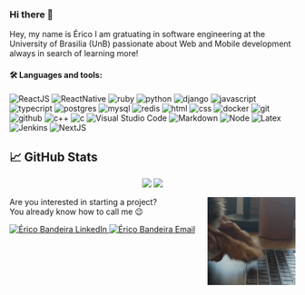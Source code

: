 ### Hi there 👋

Hey, my name is Érico I am gratuating in software engineering at the University of Brasilia (UnB) passionate about Web and Mobile development always in search of learning more!

#### 🛠 Languages and tools:<p>

![ReactJS](https://img.shields.io/badge/ReactJS%20-%2314354C.svg?&style=for-the-badge&logo=react&logoColor=white)
![ReactNative](https://img.shields.io/badge/ReactNative%20-%2314354C.svg?&style=for-the-badge&logo=react&logoColor=white)
![ruby](https://img.shields.io/badge/ruby%20-%23CC0000.svg?&style=for-the-badge&logo=ruby&logoColor=white)
![python](https://img.shields.io/badge/python%20-%2314354C.svg?&style=for-the-badge&logo=python&logoColor=white)
![django](https://img.shields.io/badge/django%20-%23092E20.svg?&style=for-the-badge&logo=django&logoColor=white)
![javascript](https://img.shields.io/badge/javascript-F7DF1E.svg?&style=for-the-badge&logo=javascript&logoColor=white)
![typecript](https://img.shields.io/badge/typescript%20-%2314354C.svg?&style=for-the-badge&logo=typescript&logoColor=white)
![postgres](https://img.shields.io/badge/postgres-%23316192.svg?&style=for-the-badge&logo=postgresql&logoColor=white)
![mysql](https://img.shields.io/badge/mysql-4479A1.svg?&style=for-the-badge&logo=mysql&logoColor=white)
![redis](https://img.shields.io/badge/redis%20-%23CC0000.svg?&style=for-the-badge&logo=redis&logoColor=white)
![html](https://img.shields.io/badge/html%20-%23E34F26.svg?&style=for-the-badge&logo=html5&logoColor=white)
![css](https://img.shields.io/badge/css%20-%231572B6.svg?&style=for-the-badge&logo=css3&logoColor=white) 
![docker](https://img.shields.io/badge/docker-%232496ED.svg?&style=for-the-badge&logo=docker&logoColor=white)
![git](https://img.shields.io/badge/git%20-%23F05033.svg?&style=for-the-badge&logo=git&logoColor=white) 
![github](https://img.shields.io/badge/-github-2D9EA2?&style=for-the-badge&logo=github&logoColor=white) 
![c++](https://img.shields.io/badge/C++%20-%23CC0000.svg?&style=for-the-badge&logo=c&logoColor=white)
![c](https://img.shields.io/badge/C%20-%23CC0000.svg?&style=for-the-badge&logo=c&logoColor=white)
![Visual Studio Code](https://img.shields.io/badge/-VSCode-05122A?&style=for-the-badge&logo=visual-studio-code&logoColor=white)
![Markdown](https://img.shields.io/badge/Markdown-05122A?&style=for-the-badge&logo=markdown&logoColor=white)
![Node](https://img.shields.io/badge/Node.JS-339933?&style=for-the-badge&logo=node.js&logoColor=white)
![Latex](https://img.shields.io/badge/Latex-008080?&style=for-the-badge&logo=latex&logoColor=white)
![Jenkins](https://img.shields.io/badge/Jenkins-D24939?&style=for-the-badge&logo=jenkins&logoColor=white)
![NextJS](https://img.shields.io/badge/Next.JS-000000?&style=for-the-badge&logo=next.js&logoColor=white)

## &#x1f4c8; GitHub Stats

<p align = "center">
  <img src = "https://github-readme-stats.vercel.app/api?username=ericoBandeira&show_icons=true&theme=dark&line_height=40">
  <img src = "https://github-readme-stats.vercel.app/api/top-langs/?username=ericoBandeira&theme=dark">
</p>


Are you interested in starting a project?  <img src="./code-dog.gif" width="155" border="0" align="right" alt="side Image" /> &nbsp;  
You already know how to call me 😉

<a href="https://www.linkedin.com/in/ericobandeira/">
  <img alt="Érico Bandeira LinkedIn" src="https://img.shields.io/badge/-LinkedIn-1A4730?style=flat-square&logo=Linkedin&logoColor=white" />
</a>
<a href="mailto:ericobandeira@hotmail.com">
  <img alt="Érico Bandeira Email" src="https://img.shields.io/badge/-E--mail-1A4730?style=flat-square&logo=Gmail&logoColor=white" />
</a>
